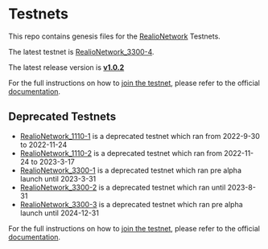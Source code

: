 # Testnets

This repo contains genesis files for the [RealioNetwork](https://github.com/realiotech/realio-network) Testnets.

The latest testnet is [RealioNetwork_3300-4](./realionetwork_3300-4).

The latest release version is [**v1.0.2**](https://github.com/realiotech/realio-network/releases/tag/v1.0.2)

For the full instructions on how to [join the testnet](https://docs.realio.network/testnet/join-public/setup), please refer to the official [documentation](https://docs.realio.network/).

## Deprecated Testnets
- [RealioNetwork_1110-1](./realionetwork_1110-1) is a deprecated testnet which ran from 2022-9-30 to 2022-11-24
- [RealioNetwork_1110-2](./realionetwork_1110-2) is a deprecated testnet which ran from 2022-11-24 to 2023-3-17
- [RealioNetwork_3300-1](./realionetwork_3300-1) is a deprecated testnet which ran pre alpha launch until 2023-3-31
- [RealioNetwork_3300-2](./realionetwork_3300-1) is a deprecated testnet which ran until 2023-8-31
- [RealioNetwork_3300-3](./realionetwork_3300-1) is a deprecated testnet which ran pre alpha launch until 2024-12-31


For the full instructions on how to [join the testnet](https://docs.realio.network/testnet/overview), please refer to the official [documentation](https://docs.realio.network/).
